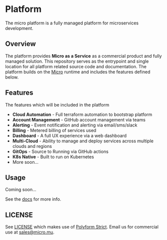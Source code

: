 # Platform

The micro platform is a fully managed platform for microservices development.

## Overview

The platform provides **Micro as a Service** as a commercial product and fully managed solution. 
This repository serves as the entrypoint and single location for all platform related source 
code and documentation. The platform builds on the [Micro](https://github.com/micro/micro) 
runtime and includes the features defined below.

## Features

The features which will be included in the platform

- **Cloud Automation** - Full terraform automation to bootstrap platform
- **Account Management** - GitHub account management via teams
- **Alerting** - Event notification and alerting via email/sms/slack
- **Billing** - Metered billing of services used
- **Dashboard** - A full UX experience via a web dashboard
- **Multi-Cloud** - Ability to manage and deploy services across multiple clouds and regions
- **GitOps** - Source to Running via GitHub actions
- **K8s Native** - Built to run on Kubernetes
- More soon...

## Usage

Coming soon...

See the [docs](docs) for more info.

## LICENSE

See [LICENSE](LICENSE) which makes use of [Polyform Strict](https://polyformproject.org/licenses/strict/1.0.0/). 
Email us for commercial use at [sales@micro.mu](mailto:sales@micro.mu).
